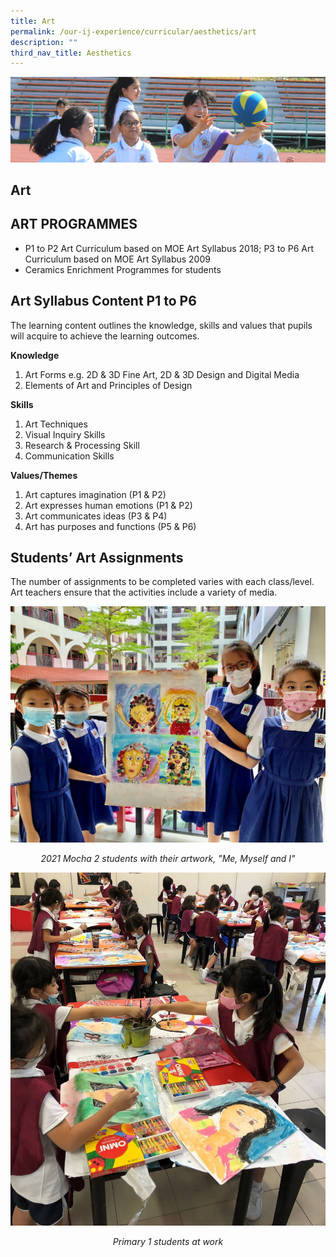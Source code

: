 ```yaml
---
title: Art
permalink: /our-ij-experience/curricular/aesthetics/art
description: ""
third_nav_title: Aesthetics
---
```

![](/images/subpage.jpg)

## Art

ART PROGRAMMES
--------------

*   P1 to P2 Art Curriculum based on MOE Art Syllabus 2018; P3 to P6 Art Curriculum based on MOE Art Syllabus 2009
*   Ceramics Enrichment Programmes for students

Art Syllabus Content P1 to P6
-----------------------------

The learning content outlines the knowledge, skills and values that pupils will acquire to achieve the learning outcomes.

  

**Knowledge**

1.  Art Forms e.g. 2D & 3D Fine Art, 2D & 3D Design and Digital Media
2.  Elements of Art and Principles of Design

  

**Skills**

1.  Art Techniques
2.  Visual Inquiry Skills
3.  Research & Processing Skill
4.  Communication Skills

  

**Values/Themes**

1.  Art captures imagination (P1 & P2)
2.  Art expresses human emotions (P1 & P2)
3.  Art communicates ideas (P3 & P4)
4.  Art has purposes and functions (P5 & P6)

Students’ Art Assignments
-------------------------

The number of assignments to be completed varies with each class/level. Art teachers ensure that the activities include a variety of media.

![](/images/Curricular/Art_1.jpg)

<center>
	
_2021 Mocha 2 students with their artwork, "Me, Myself and I"_
	
</center>


![](/images/Curricular/Art_2.jpg)


<center>
	
_Primary 1 students at work_

</center>